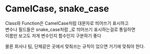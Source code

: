 # CamelCase, snake_case

Class와 Function은 CamelCase처럼 대문자로 띄어쓰기 표시하고  
변수나 필드들은 snake\_case처럼 \_로 띄어쓰기 표시하는걸로 통일하면  
이름만 보고도 저게 변수인지 함수인지 구분하기 좋다

물론 회사나 팀, 단체같은 곳에서 맞춰쓰는 규칙이 있으면 거기에 맞춰야 한다.